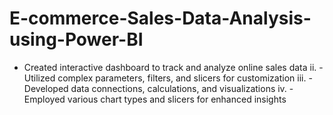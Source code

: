 # E-commerce-Sales-Data-Analysis-using-Power-BI
- Created interactive dashboard to track and analyze online sales data ii. - Utilized complex parameters, filters, and slicers for customization iii. - Developed data connections, calculations, and visualizations iv. - Employed various chart types and slicers for enhanced insights
